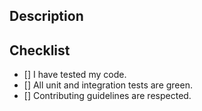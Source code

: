 <!-- Don't forget to add **Fixes #NUMBER_ISSUE** if your pull request is link with an existing issue -->

## Description
<!-- Describe your PR -->

## Checklist
<!-- Please make sure your PR respect the following, put X in each checkbox when this is valid -->
- [] I have tested my code.  
- [] All unit and integration tests are green.  
- [] Contributing guidelines are respected.  
